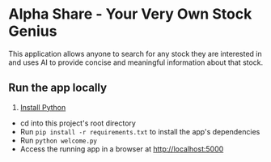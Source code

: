 # Alpha Share - Your Very Own Stock Genius

This application allows anyone to search for any stock they are interested in and uses AI to provide concise and meaningful information about that stock. 

## Run the app locally

1. [Install Python][]
+ cd into this project's root directory
+ Run `pip install -r requirements.txt` to install the app's dependencies
+ Run `python welcome.py`
+ Access the running app in a browser at <http://localhost:5000>

[Install Python]: https://www.python.org/downloads/
